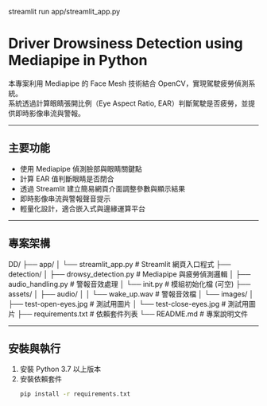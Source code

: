 streamlit run app/streamlit_app.py

# Driver Drowsiness Detection using Mediapipe in Python

本專案利用 Mediapipe 的 Face Mesh 技術結合 OpenCV，實現駕駛疲勞偵測系統。  
系統透過計算眼睛張開比例（Eye Aspect Ratio, EAR）判斷駕駛是否疲勞，並提供即時影像串流與警報。

---

## 主要功能

- 使用 Mediapipe 偵測臉部與眼睛關鍵點
- 計算 EAR 值判斷眼睛是否閉合
- 透過 Streamlit 建立簡易網頁介面調整參數與顯示結果
- 即時影像串流與警報聲音提示
- 輕量化設計，適合嵌入式與邊緣運算平台

---

## 專案架構
DD/
├── app/
│ └── streamlit_app.py # Streamlit 網頁入口程式
├── detection/
│ ├── drowsy_detection.py # Mediapipe 與疲勞偵測邏輯
│ ├── audio_handling.py # 警報音效處理
│ └── init.py # 模組初始化檔 (可空)
├── assets/
│ ├── audio/
│ │ └── wake_up.wav # 警報音效檔
│ └── images/
│ ├── test-open-eyes.jpg # 測試用圖片
│ └── test-close-eyes.jpg # 測試用圖片
├── requirements.txt # 依賴套件列表
└── README.md # 專案說明文件

---

## 安裝與執行

1. 安裝 Python 3.7 以上版本  
2. 安裝依賴套件  
   ```bash
   pip install -r requirements.txt
